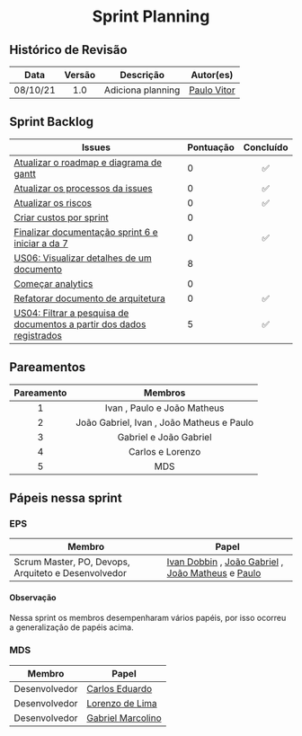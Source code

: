 <h1 style="text-align: center">Sprint Planning</h1>

## Histórico de Revisão
| Data | Versão | Descrição | Autor(es)|
|:----:|:------:|:---------:|:--------:|
| 08/10/21 | 1.0 | Adiciona planning | [Paulo Vitor](https://github.com/PauloVitorRocha)|



## Sprint Backlog
Issues | Pontuação | Concluído
------------ | -------------- | :--------:
[Atualizar o roadmap e diagrama de gantt](https://github.com/fga-eps-mds/2021.1-PC-GO1/issues/112)| 0 | :white_check_mark:
[Atualizar os processos da issues](https://github.com/fga-eps-mds/2021.1-pc-go1/issues/113) | 0 | :white_check_mark:
[Atualizar os riscos](https://github.com/fga-eps-mds/2021.1-pc-go1/issues/123) | 0 | :white_check_mark:
[Criar custos por sprint](https://github.com/fga-eps-mds/2021.1-pc-go1/issues/111) | 0 |
[Finalizar documentação sprint 6 e iniciar a da 7](https://github.com/fga-eps-mds/2021.1-pc-go1/issues/125) | 0 | :white_check_mark:
[US06: Visualizar detalhes de um documento](https://github.com/fga-eps-mds/2021.1-pc-go1/issues/53) | 8 |
[Começar analytics](https://github.com/fga-eps-mds/2021.1-pc-go1/issues/124) | 0 |
[Refatorar documento de arquitetura](https://github.com/fga-eps-mds/2021.1-pc-go1/issues/110) | 0 | :white_check_mark:
[US04: Filtrar a pesquisa de documentos a partir dos dados registrados](https://github.com/fga-eps-mds/2021.1-pc-go1/issues/51) | 5 | :white_check_mark:

 


## Pareamentos

| Pareamento | Membros
|:--------: | :-------:
| 1 | Ivan , Paulo  e João Matheus
| 2 | João Gabriel, Ivan , João Matheus e Paulo
| 3 | Gabriel e João Gabriel
| 4 | Carlos e Lorenzo
| 5 | MDS


## Pápeis nessa sprint

### EPS
Membro| Papel
------------ | --------------
Scrum Master, PO, Devops, Arquiteto e Desenvolvedor | [Ivan Dobbin](https://github.com/darmsDD) , [João Gabriel](https://github.com/bielrossi15) , [João Matheus](https://github.com/J-Matheus) e  [Paulo](https://github.com/PauloVitorRocha) 

#### Observação
Nessa sprint os membros desempenharam vários papéis, por isso ocorreu a generalização de papéis acima.


### MDS
Membro| Papel
------------ | --------------
Desenvolvedor | [Carlos Eduardo](https://github.com/CaduRoriz)
Desenvolvedor | [Lorenzo de Lima](https://github.com/lorenzo7377)
Desenvolvedor | [Gabriel Marcolino](https://github.com/GabrielMR360)